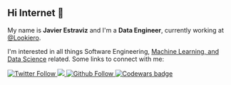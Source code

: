 ## Hi Internet 🖖

My name is **Javier Estraviz** and I'm a **Data Engineer**, currently working at [@Lookiero](https://lookiero.com/). 

I'm interested in all things Software Engineering, [Machine Learning, and Data Science](https://github.com/estraviz/data-science-roadmap) related. Some links to connect with me:

<div>
  <a class="header-badge" target="_blank" href="https://twitter.com/estraviz">
      <img alt="Twitter Follow" src="https://img.shields.io/twitter/follow/estraviz?style=social">
  </a>
  <a class="header-badge" target="_blank" href="https://www.linkedin.com/in/javierestraviz/">
      <img src="https://img.shields.io/badge/style--5eba00.svg?label=LinkedIn&logo=linkedin&style=social">
  </a>
  <a class="header-badge" target="_blank" href="https://github.com/estraviz">
      <img alt="Github Follow" src="https://img.shields.io/github/followers/estraviz?label=follow&style=social">
  </a>
  <a class="header-badge" target="_blank" href="https://www.codewars.com/users/estraviz">
      <img alt="Codewars badge" src="https://www.codewars.com/users/estraviz/badges/micro">
  </a>
</div>
